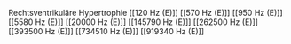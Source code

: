 Rechtsventrikuläre Hypertrophie
[[120 Hz (E)]]
[[570 Hz (E)]]
[[950 Hz (E)]]
[[5580 Hz (E)]]
[[20000 Hz (E)]]
[[145790 Hz (E)]]
[[262500 Hz (E)]]
[[393500 Hz (E)]]
[[734510 Hz (E)]]
[[919340 Hz (E)]]